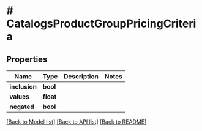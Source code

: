 # # CatalogsProductGroupPricingCriteria

## Properties

Name | Type | Description | Notes
------------ | ------------- | ------------- | -------------
**inclusion** | **bool** |  |
**values** | **float** |  |
**negated** | **bool** |  |

[[Back to Model list]](../../README.md#models) [[Back to API list]](../../README.md#endpoints) [[Back to README]](../../README.md)
